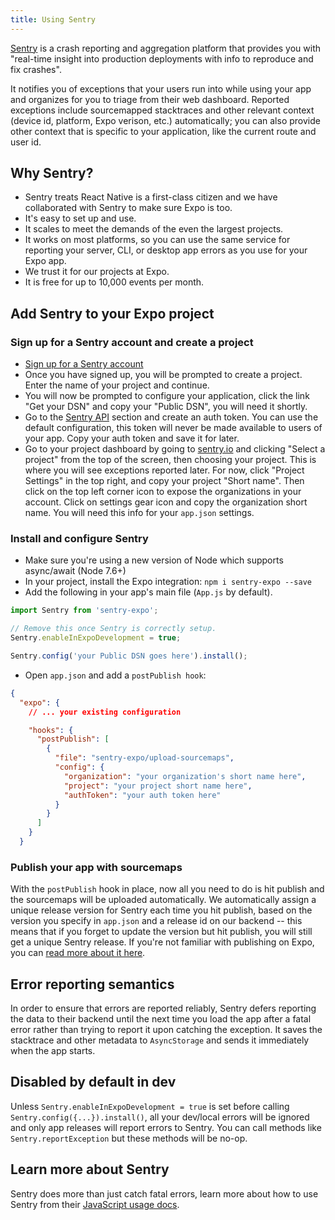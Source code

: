 ```yaml
---
title: Using Sentry
---
```


[Sentry](http://getsentry.com/) is a crash reporting and aggregation platform that provides you with "real-time insight into production deployments with info to reproduce and fix crashes".

It notifies you of exceptions that your users run into while using your app and organizes for you to triage from their web dashboard. Reported exceptions include sourcemapped stacktraces and other relevant context (device id, platform, Expo verison, etc.) automatically; you can also provide other context that is specific to your application, like the current route and user id.

## Why Sentry?

- Sentry treats React Native is a first-class citizen and we have collaborated with Sentry to make sure Expo is too.
- It's easy to set up and use.
- It scales to meet the demands of the even the largest projects.
- It works on most platforms, so you can use the same service for reporting your server, CLI, or desktop app errors as you use for your Expo app.
- We trust it for our projects at Expo.
- It is free for up to 10,000 events per month.

## Add Sentry to your Expo project

### Sign up for a Sentry account and create a project

- [Sign up for a Sentry account](https://sentry.io/signup/)
- Once you have signed up, you will be prompted to create a project. Enter the name of your project and continue.
- You will now be prompted to configure your application, click the link "Get your DSN" and copy your "Public DSN", you will need it shortly.
- Go to the [Sentry API](https://sentry.io/api/) section and create an auth token. You can use the default configuration, this token will never be made available to users of your app. Copy your auth token and save it for later.
- Go to your project dashboard by going to [sentry.io](https://sentry.io) and clicking "Select a project" from the top of the screen, then choosing your project. This is where you will see exceptions reported later. For now, click "Project Settings" in the top right, and copy your project "Short name". Then click on the top left corner icon to expose the organizations in your account. Click on settings gear icon and copy the organization short name. You will need this info for your `app.json` settings.

### Install and configure Sentry

- Make sure you're using a new version of Node which supports async/await (Node 7.6+)
- In your project, install the Expo integration: `npm i sentry-expo --save`
- Add the following in your app's main file (`App.js` by default).

```javascript
import Sentry from 'sentry-expo';

// Remove this once Sentry is correctly setup.
Sentry.enableInExpoDevelopment = true;

Sentry.config('your Public DSN goes here').install();
```

- Open `app.json` and add a `postPublish hook`:

```json
{
  "expo": {
    // ... your existing configuration

    "hooks": {
      "postPublish": [
        {
          "file": "sentry-expo/upload-sourcemaps",
          "config": {
            "organization": "your organization's short name here",
            "project": "your project short name here",
            "authToken": "your auth token here"
          }
        }
      ]
    }
  }
```

### Publish your app with sourcemaps

With the `postPublish` hook in place, now all you need to do is hit publish and the sourcemaps will be uploaded automatically. We automatically assign a unique release version for Sentry each time you hit publish, based on the version you specify in `app.json` and a release id on our backend -- this means that if you forget to update the version but hit publish, you will still get a unique Sentry release. If you're not familiar with publishing on Expo, you can [read more about it here](https://blog.expo.io/publishing-on-exponent-790493660d24).

## Error reporting semantics

In order to ensure that errors are reported reliably, Sentry defers reporting the data to their backend until the next time you load the app after a fatal error rather than trying to report it upon catching the exception. It saves the stacktrace and other metadata to `AsyncStorage` and sends it immediately when the app starts.

## Disabled by default in dev

Unless `Sentry.enableInExpoDevelopment = true` is set before calling `Sentry.config({...}).install()`, all your dev/local errors will be ignored and only app releases will report errors to Sentry. You can call methods like `Sentry.reportException` but these methods will be no-op.

## Learn more about Sentry

Sentry does more than just catch fatal errors, learn more about how to use Sentry from their [JavaScript usage docs](https://docs.sentry.io/clients/javascript/usage/).
